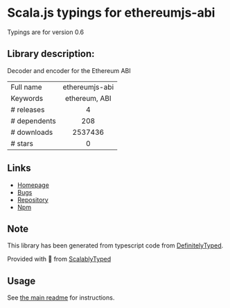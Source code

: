 
# Scala.js typings for ethereumjs-abi

Typings are for version 0.6

## Library description:
Decoder and encoder for the Ethereum ABI

|                    |                 |
| ------------------ | :-------------: |
| Full name          | ethereumjs-abi |
| Keywords           | ethereum, ABI |
| # releases         | 4 |
| # dependents       | 208 |
| # downloads        | 2537436 |
| # stars            | 0 |

## Links
- [Homepage](https://github.com/axic/ethereumjs-abi)
- [Bugs](https://github.com/axic/ethereumjs-abi/issues)
- [Repository](https://github.com/axic/ethereumjs-abi)
- [Npm](https://www.npmjs.com/package/ethereumjs-abi)
    


## Note
This library has been generated from typescript code from [DefinitelyTyped](https://definitelytyped.org).

Provided with :purple_heart: from [ScalablyTyped](https://github.com/oyvindberg/ScalablyTyped)

## Usage
See [the main readme](../../readme.md) for instructions.


